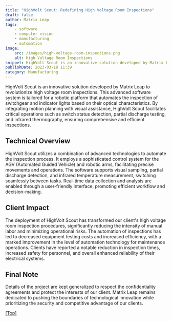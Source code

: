 ```yaml
---
title: "HighVolt Scout: Redefining High Voltage Room Inspections"
draft: false
author: Matrix Leap
tags:
    - software
    - computer vision
    - manufacturing
    - automation
image:
    src: /images/high-voltage-room-inspections.png
    alt: High Voltage Room Inspections
snippet: HighVolt Scout is an innovative solution developed by Matrix Leap to revolutionize high voltage room inspections. This advanced software system is tailored for a robotic platform that automates the inspection of switchgear and indicator lights based on their optical characteristics. By integrating motion planning with visual assistance, HighVolt Scout facilitates critical operations such as switch status detection, partial discharge testing, and infrared thermography, ensuring comprehensive and efficient inspections.
publishDate: 2023-03-18 11:39
category: Manufacturing
---
```


HighVolt Scout is an innovative solution developed by Matrix Leap to revolutionize high voltage room inspections. This advanced software system is tailored for a robotic platform that automates the inspection of switchgear and indicator lights based on their optical characteristics. By integrating motion planning with visual assistance, HighVolt Scout facilitates critical operations such as switch status detection, partial discharge testing, and infrared thermography, ensuring comprehensive and efficient inspections.

## Technical Overview

HighVolt Scout utilizes a combination of advanced technologies to automate the inspection process. It employs a sophisticated control system for the AGV (Automated Guided Vehicle) and robotic arms, facilitating precise movements and operations. The software supports visual sampling, partial discharge detection, and infrared temperature measurement, switching seamlessly between tasks. Real-time data collection and analysis are enabled through a user-friendly interface, promoting efficient workflow and decision-making.

## Client Impact

The deployment of HighVolt Scout has transformed our client's high voltage room inspection procedures, significantly reducing the intensity of manual labor and minimizing operational risks. The automation of inspections has led to decreased equipment testing costs and increased efficiency, with a marked improvement in the level of automation technology for maintenance operations. Clients have reported a notable reduction in inspection times, increased safety for personnel, and overall enhanced reliability of their electrical systems.

## Final Note

Details of the project are kept generalized to respect the confidentiality agreements and protect the interests of our client. Matrix Leap remains dedicated to pushing the boundaries of technological innovation while prioritizing the security and competitive advantage of our clients.

<a href="#top">[Top]</a>
